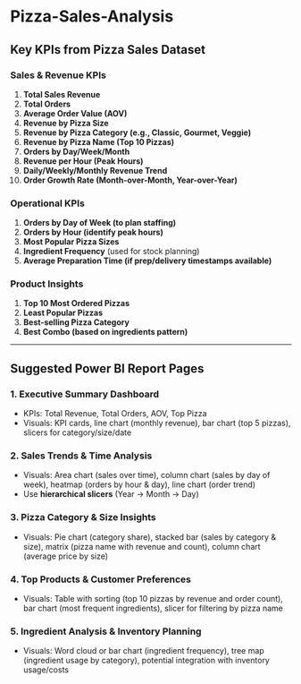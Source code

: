 # Pizza-Sales-Analysis


##  Key KPIs from Pizza Sales Dataset

### Sales & Revenue KPIs

1. **Total Sales Revenue**
2. **Total Orders**
3. **Average Order Value (AOV)**
4. **Revenue by Pizza Size**
5. **Revenue by Pizza Category (e.g., Classic, Gourmet, Veggie)**
6. **Revenue by Pizza Name (Top 10 Pizzas)**
7. **Orders by Day/Week/Month**
8. **Revenue per Hour (Peak Hours)**
9. **Daily/Weekly/Monthly Revenue Trend**
10. **Order Growth Rate (Month-over-Month, Year-over-Year)**

### Operational KPIs

1. **Orders by Day of Week (to plan staffing)**
2. **Orders by Hour (identify peak hours)**
3. **Most Popular Pizza Sizes**
4. **Ingredient Frequency** (used for stock planning)
5. **Average Preparation Time (if prep/delivery timestamps available)**

### Product Insights

1. **Top 10 Most Ordered Pizzas**
2. **Least Popular Pizzas**
3. **Best-selling Pizza Category**
4. **Best Combo (based on ingredients pattern)**

---

## Suggested Power BI Report Pages

### 1. **Executive Summary Dashboard**

* KPIs: Total Revenue, Total Orders, AOV, Top Pizza
* Visuals: KPI cards, line chart (monthly revenue), bar chart (top 5 pizzas), slicers for category/size/date

### 2. **Sales Trends & Time Analysis**

* Visuals: Area chart (sales over time), column chart (sales by day of week), heatmap (orders by hour & day), line chart (order trend)
* Use **hierarchical slicers** (Year → Month → Day)

### 3. **Pizza Category & Size Insights**

* Visuals: Pie chart (category share), stacked bar (sales by category & size), matrix (pizza name with revenue and count), column chart (average price by size)

### 4. **Top Products & Customer Preferences**

* Visuals: Table with sorting (top 10 pizzas by revenue and order count), bar chart (most frequent ingredients), slicer for filtering by pizza name

### 5. **Ingredient Analysis & Inventory Planning**

* Visuals: Word cloud or bar chart (ingredient frequency), tree map (ingredient usage by category), potential integration with inventory usage/costs
